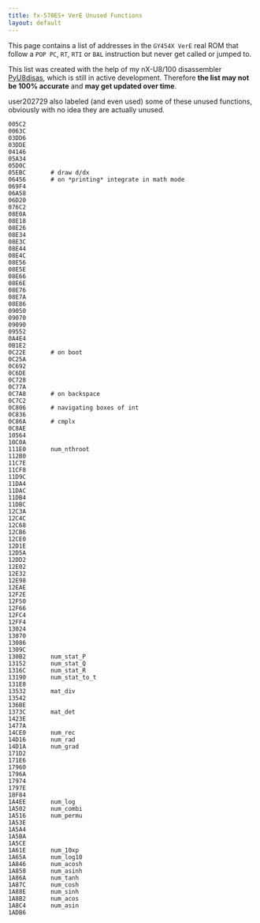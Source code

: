 ```yaml
---
title: fx-570ES+ VerE Unused Functions
layout: default
---
```


This page contains a list of addresses in the `GY454X VerE` real ROM that follow a `POP PC`, `RT`, `RTI` or `BAL` instruction but never get called or jumped to.

This list was created with the help of my nX-U8/100 disassembler [PyU8disas](https://github.com/gamingwithevets/pyu8disas), which is still in active development. Therefore **the list may not be 100% accurate** and **may get updated over time**.

user202729 also labeled (and even used) some of these unused functions, obviously with no idea they are actually unused.

```
005C2
0063C
03DD6
03DDE
04146
05A34
05D0C
05EBC		# draw d/dx
06456		# on *printing* integrate in math mode
069F4
06A58
06D20
076C2
08E0A
08E18
08E26
08E34
08E3C
08E44
08E4C
08E56
08E5E
08E66
08E6E
08E76
08E7A
08E86
09050
09070
09090
09552
0A4E4
0B1E2
0C22E		# on boot
0C25A
0C692
0C6DE
0C728
0C77A
0C7A8		# on backspace
0C7C2
0C806		# navigating boxes of int
0C836
0C86A		# cmplx
0C8AE
10564
10C0A
111E0		num_nthroot
112B0
11C7E
11CF8
11D9C
11DA4
11DAC
11DB4
11DBC
12C3A
12C4C
12C68
12CB6
12CE0
12D1E
12D5A
12DD2
12E02
12E32
12E98
12EAE
12F2E
12F50
12F66
12FC4
12FF4
13024
13070
13086
1309C
130B2		num_stat_P
13152		num_stat_Q
1316C		num_stat_R
13190		num_stat_to_t
131E8
13532		mat_div
13542
136BE
1373C		mat_det
1423E
1477A
14CE0		num_rec
14D16		num_rad
14D1A		num_grad
171D2
171E6
17960
1796A
17974
1797E
18F84
1A4EE		num_log
1A502		num_combi
1A516		num_permu
1A53E
1A5A4
1A5BA
1A5CE
1A61E		num_10xp
1A65A		num_log10
1A846		num_acosh
1A858		num_asinh
1A86A		num_tanh
1A87C		num_cosh
1A88E		num_sinh
1A8B2		num_acos
1A8C4		num_asin
1ADB6
```